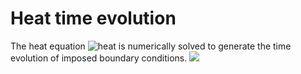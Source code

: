 # Heat time evolution
The heat equation ![heat](http://mathurl.com/y8ltv3t8.png) is numerically solved to generate the time evolution of imposed boundary conditions.
![](heat.gif)
